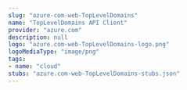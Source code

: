 ```yaml
---
slug: "azure-com-web-TopLevelDomains"
name: "TopLevelDomains API Client"
provider: "azure.com"
description: null
logo: "azure.com-web-TopLevelDomains-logo.png"
logoMediaType: "image/png"
tags:
- name: "cloud"
stubs: "azure.com-web-TopLevelDomains-stubs.json"
---
```

